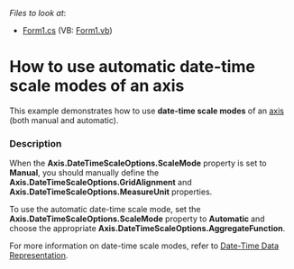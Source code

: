 <!-- default file list -->
*Files to look at*:

* [Form1.cs](./CS/Form1.cs) (VB: [Form1.vb](./VB/Form1.vb))
<!-- default file list end -->
# How to use automatic date-time scale modes of an axis


<p>This example demonstrates how to use <strong>date-time scale modes</strong> of an <a href="http://devexpress.com/Help/Content.aspx?help=XtraCharts&document=CustomDocument6016.htm"><u>axis</u></a> (both manual and automatic).</p>


<h3>Description</h3>

<p>When the <strong>Axis</strong><strong>.DateTimeScale</strong><strong>Options.Scale</strong><strong>Mode</strong> property is set to <strong>Manual</strong>, you should manually define the <strong>Axis</strong><strong>.DateTime</strong><strong>ScaleOptions.</strong><strong>GridAlignment</strong> and <strong>Axis</strong><strong>.DateTime</strong><strong>ScaleOptions.</strong><strong>MeasureUnit</strong> properties. </p><p>To use the automatic date-time scale mode, set the <strong>Axis.DateTimeScaleOptions.ScaleMode</strong> property to <strong>Automatic</strong><strong> </strong>and choose the appropriate <strong>Axis.DateTimeScaleOptions.</strong><strong>AggregateFunction</strong>.</p><p>For more information on date-time scale modes, refer to <a href="http://help.devexpress.com/#WindowsForms/CustomDocument6247/Overview"><u>Date-Time Data Representation</u></a>.</p>

<br/>


